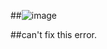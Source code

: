 ##![image](https://user-images.githubusercontent.com/94454173/173672492-8c466b48-ae01-4dd3-a5a9-33e3dacfa405.png)

##can't fix this error.
